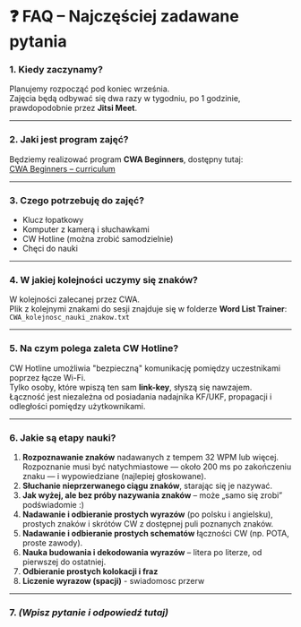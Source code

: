 # ❓ FAQ – Najczęściej zadawane pytania

### 1. Kiedy zaczynamy?  
Planujemy rozpocząć pod koniec września.  
Zajęcia będą odbywać się dwa razy w tygodniu, po 1 godzinie, prawdopodobnie przez **Jitsi Meet**.

---

### 2. Jaki jest program zajęć?  
Będziemy realizować program **CWA Beginners**, dostępny tutaj:  
[CWA Beginners – curriculum]([https://cwops.org/wp-content/uploads/2025/02/Beginner-curriculum.htm](https://cwops.org/wp-content/uploads/2025/08/Beginner-curriculum_PL.pdf))

---

### 3. Czego potrzebuję do zajęć?  
- Klucz łopatkowy  
- Komputer z kamerą i słuchawkami  
- CW Hotline (można zrobić samodzielnie)  
- Chęci do nauki

---

### 4. W jakiej kolejności uczymy się znaków?  
W kolejności zalecanej przez CWA.  
Plik z kolejnymi znakami do sesji znajduje się w folderze **Word List Trainer**:  
`CWA_kolejnosc_nauki_znakow.txt`

---

### 5. Na czym polega zaleta CW Hotline?  
CW Hotline umożliwia "bezpieczną" komunikację pomiędzy uczestnikami poprzez łącze Wi-Fi.  
Tylko osoby, które wpiszą ten sam **link-key**, słyszą się nawzajem.  
Łączność jest niezależna od posiadania nadajnika KF/UKF, propagacji i odległości pomiędzy użytkownikami.

---

### 6. Jakie są etapy nauki?  
1. **Rozpoznawanie znaków** nadawanych z tempem 32 WPM lub więcej.  
   Rozpoznanie musi być natychmiastowe — około 200 ms po zakończeniu znaku — i wypowiedziane (najlepiej głoskowane).  
2. **Słuchanie nieprzerwanego ciągu znaków**, starając się je nazywać.  
3. **Jak wyżej, ale bez próby nazywania znaków** – może „samo się zrobi” podświadomie :)  
4. **Nadawanie i odbieranie prostych wyrazów** (po polsku i angielsku), prostych znaków i skrótów CW z dostępnej puli poznanych znaków.  
5. **Nadawanie i odbieranie prostych schematów** łączności CW (np. POTA, proste zawody).  
6. **Nauka budowania i dekodowania wyrazów** – litera po literze, od pierwszej do ostatniej.  
7. **Odbieranie prostych kolokacji i fraz**
8. **Liczenie wyrazow (spacji)** - swiadomosc przerw

---

### 7. *(Wpisz pytanie i odpowiedź tutaj)*

